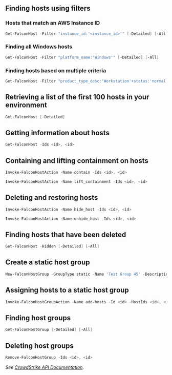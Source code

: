 ## Finding hosts using filters

### Hosts that match an AWS Instance ID

```powershell
Get-FalconHost -Filter "instance_id:'<instance_id>'" [-Detailed] [-All]
```

### Finding all Windows hosts

```powershell
Get-FalconHost -Filter "platform_name:'Windows'" [-Detailed] [-All]
```

### Finding hosts based on multiple criteria

```powershell
Get-FalconHost -Filter "product_type_desc:'Workstation'+status:'normal'+platform_name:['Windows','Mac']+last_seen:>='2020-07-04'" [-Detailed] [-All]
```

## Retrieving a list of the first 100 hosts in your environment

```powershell
Get-FalconHost [-Detailed]
```

## Getting information about hosts

```powershell
Get-FalconHost -Ids <id>, <id>
```

## Containing and lifting containment on hosts

```powershell
Invoke-FalconHostAction -Name contain -Ids <id>, <id>
```
```powershell
Invoke-FalconHostAction -Name lift_containment -Ids <id>, <id>
```

## Deleting and restoring hosts

```powershell
Invoke-FalconHostAction -Name hide_host -Ids <id>, <id>
```
```powershell
Invoke-FalconHostAction -Name unhide_host -Ids <id>, <id>
```

## Finding hosts that have been deleted

```powershell
Get-FalconHost -Hidden [-Detailed] [-All]
```

## Create a static host group

```powershell
New-FalconHostGroup -GroupType static -Name 'Test Group 45' -Description 'A demo group'
```

## Assigning hosts to a static host group

```powershell
Invoke-FalconHostGroupAction -Name add-hosts -Id <id> -HostIds <id>, <id>
```

## Finding host groups

```powershell
Get-FalconHostGroup [-Detailed] [-All]
```

## Deleting host groups

```powershell
Remove-FalconHostGroup -Ids <id>, <id>
```

_See [CrowdStrike API Documentation](https://falcon.crowdstrike.com/support/documentation/84/host-and-host-group-management-apis)._
